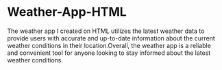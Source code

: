 # Weather-App-HTML
The weather app I created on HTML utilizes the latest weather data to provide users with accurate and up-to-date information about the current weather conditions in their location.Overall, the weather app is a reliable and convenient tool for anyone looking to stay informed about the latest weather conditions.

